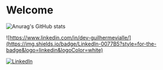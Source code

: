 # Welcome 

![Anurag's GitHub stats](https://github-readme-stats.vercel.app/api?username=guilhermevialle&show_icons=true&theme=tokyonight)

![https://www.linkedin.com/in/dev-guilhermevialle/](https://img.shields.io/badge/LinkedIn-0077B5?style=for-the-badge&logo=linkedin&logoColor=white)

[![LinkedIn](https://img.shields.io/badge/LinkedIn-0077B5?style=for-the-badge&logo=linkedin&logoColor=white)](https://www.linkedin.com/in/dev-guilhermevialle/)
